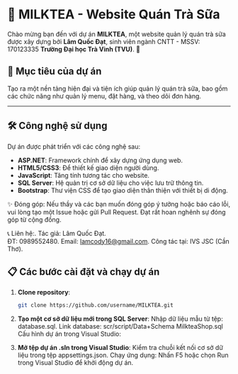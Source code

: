 # 🥤 MILKTEA - Website Quán Trà Sữa

Chào mừng bạn đến với dự án **MILKTEA**, một website quản lý quán trà sữa được xây dựng bởi **Lâm Quốc Đạt**, sinh viên ngành CNTT - MSSV: 170123335 **Trường Đại học Trà Vinh (TVU)**. 🚀

## 🌟 Mục tiêu của dự án
Tạo ra một nền tảng hiện đại và tiện ích giúp quản lý quán trà sữa, bao gồm các chức năng như quản lý menu, đặt hàng, và theo dõi đơn hàng.

---

## 🛠️ Công nghệ sử dụng
Dự án được phát triển với các công nghệ sau:
- **ASP.NET**: Framework chính để xây dựng ứng dụng web.
- **HTML5/CSS3**: Để thiết kế giao diện người dùng.
- **JavaScript**: Tăng tính tương tác cho website.
- **SQL Server**: Hệ quản trị cơ sở dữ liệu cho việc lưu trữ thông tin.
- **Bootstrap**: Thư viện CSS để tạo giao diện thân thiện với thiết bị di động.

✨ Đóng góp:
Nếu thầy và các bạn muốn đóng góp ý tưởng hoặc báo cáo lỗi, vui lòng tạo một Issue hoặc gửi Pull Request. Đạt rất hoan nghênh sự đóng góp từ cộng đồng.

📞 Liên hệ:.
Tác giả: Lâm Quốc Đạt.  
ĐT: 0989552480.
Email: lamcody16@gmail.com.
Công tác tại: IVS JSC (Cần Thơ).


## 📋 Các bước cài đặt và chạy dự án
1. **Clone repository**:
   ```bash
   git clone https://github.com/username/MILKTEA.git

2. **Tạo một cơ sở dữ liệu mới trong SQL Server**:
  Nhập dữ liệu mẫu từ tệp: database.sql.
  Link database: scr/script/Data+Schema MilkteaShop.sql
  Cấu hình dự án trong Visual Studio:

3. **Mở tệp dự án .sln trong Visual Studio**:
  Kiểm tra chuỗi kết nối cơ sở dữ liệu trong tệp appsettings.json.
  Chạy ứng dụng: Nhấn F5 hoặc chọn Run trong Visual Studio để khởi động dự án.
